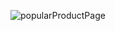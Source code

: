 ![popularProductPage](https://github.com/PRANAVPADMANABHANK/SHOPIFY/assets/120234904/b2c89080-4f2b-49c2-aae0-5c187a28ef4e)
